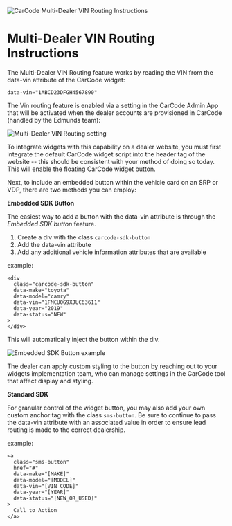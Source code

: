 ![CarCode Multi-Dealer VIN Routing Instructions](/images/image3.png)
# Multi-Dealer VIN Routing Instructions

The Multi-Dealer VIN Routing feature works by reading the VIN from the data-vin
attribute of the CarCode widget:

`data-vin="1ABCD23DFGH4567890"`

The Vin routing feature is enabled via a setting in the CarCode Admin App 
that will be activated when the dealer accounts are provisioned in CarCode
(handled by the Edmunds team):

![Multi-Dealer VIN Routing setting](/images/image2.png)

To integrate widgets with this capability on a dealer website, you must 
first integrate the default CarCode widget script into the header tag
of the website -- this should be consistent with your method of doing so 
today. This will enable the floating CarCode widget button.

Next, to include an embedded button within the vehicle card on an SRP or VDP,
there are two methods you can employ:

**Embedded SDK Button**

The easiest way to add a button with the data-vin attribute is through the
*Embedded SDK button* feature.

1. Create a div with the class `carcode-sdk-button`
2. Add the data-vin attribute
3. Add any additional vehicle information attributes that are available

example:

```
<div
  class="carcode-sdk-button"
  data-make="toyota"
  data-model="camry"
  data-vin="1FMCU0G9XJUC63611"
  data-year="2019"
  data-status="NEW"
>
</div>
```

This will automatically inject the button within the div.

![Embedded SDK Button example](/images/image1.png)

The dealer can apply custom styling to the button by reaching out to your
widgets implementation team, who can manage settings in the CarCode tool
that affect display and styling.

**Standard SDK**

For granular control of the widget button, you may also add your own custom
anchor tag with the class `sms-button`. Be sure to continue to pass the
data-vin attribute with an associated value in order to ensure lead 
routing is made to the correct dealership.

example:

```
<a 
  class="sms-button"
  href="#"
  data-make="[MAKE]"
  data-model="[MODEL]"
  data-vin="[VIN_CODE]"
  data-year="[YEAR]"
  data-status="[NEW_OR_USED]"
>
  Call to Action
</a>
```

